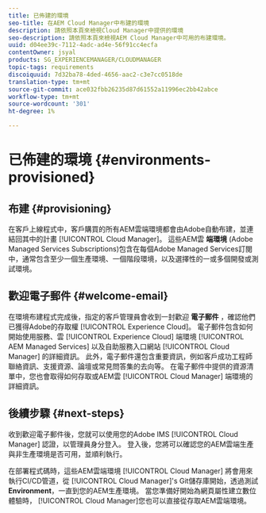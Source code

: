 ```yaml
---
title: 已佈建的環境
seo-title: 在AEM Cloud Manager中布建的環境
description: 請依照本頁來檢視Cloud Manager中提供的環境
seo-description: 請依照本頁來檢視AEM Cloud Manager中可用的布建環境。
uuid: d04ee39c-7112-4adc-ad4e-56f91cc4ecfa
contentOwner: jsyal
products: SG_EXPERIENCEMANAGER/CLOUDMANAGER
topic-tags: requirements
discoiquuid: 7d32ba78-4ded-4656-aac2-c3e7cc0518de
translation-type: tm+mt
source-git-commit: ace032fbb26235d87d61552a11996ec2bb42abce
workflow-type: tm+mt
source-wordcount: '301'
ht-degree: 1%

---
```



# 已佈建的環境 {#environments-provisioned}

## 布建 {#provisioning}

在客戶上線程式中，客戶購買的所有AEM雲端環境都會由Adobe自動布建，並連結回其中的計畫 [!UICONTROL Cloud Manager]。 這些AEM雲 **端環境** (Adobe Managed Services Subscriptions)包含在每個Adobe Managed Services訂閱中，通常包含至少一個生產環境、一個階段環境，以及選擇性的一或多個開發或測試環境。

## 歡迎電子郵件 {#welcome-email}

在環境布建程式完成後，指定的客戶管理員會收到一封歡迎 **電子郵件** ，確認他們已獲得Adobe的存取權 [!UICONTROL Experience Cloud]。 電子郵件包含如何開始使用服務、雲 [!UICONTROL Experience Cloud] 端環境 [!UICONTROL AEM Managed Services] 以及自助服務入口網站 [!UICONTROL Cloud Manager] 的詳細資訊。 此外，電子郵件還包含重要資訊，例如客戶成功工程師聯絡資訊、支援資源、論壇或常見問答集的去向等。 在電子郵件中提供的資源清單中，您也會取得如何存取或AEM雲 [!UICONTROL Cloud Manager] 端環境的詳細資訊。

## 後續步驟 {#next-steps}

收到歡迎電子郵件後，您就可以使用您的Adobe IMS [!UICONTROL Cloud Manager] 認證，以管理員身分登入。 登入後，您將可以確認您的AEM雲端生產與非生產環境是否可用，並順利執行。

在部署程式碼時，這些AEM雲端環境 [!UICONTROL Cloud Manager] 將會用來執行CI/CD管道，從 [!UICONTROL Cloud Manager]&#39;s Git儲存庫開始，透過測試 **Environment**，一直到您的AEM生產環境。 當您準備好開始為網頁屬性建立數位體驗時， [!UICONTROL Cloud Manager]您也可以直接從存取AEM雲端環境。
